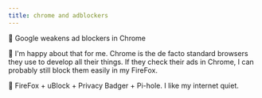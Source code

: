 ```yaml
---
title: chrome and adblockers
---
```


🤔 Google weakens ad blockers in Chrome

🥳 I'm happy about that for me. Chrome is the de facto standard browsers they use to develop all their things. If they check their ads in Chrome, I can probably still block them easily in my FireFox.

🤫 FireFox + uBlock + Privacy Badger + Pi-hole. I like my internet quiet.
